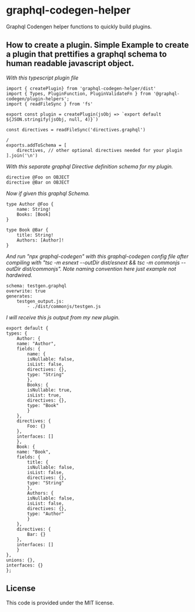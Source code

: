 # graphql-codegen-helper
Graphql Codengen helper functions to quickly build plugins.

## How to create a plugin. Simple Example to create a plugin that prettifies a graphql schema to human readable javascript object.

*With this typescript plugin file*

    import { createPlugin} from 'graphql-codegen-helper/dist'
    import { Types, PluginFunction, PluginValidateFn } from '@graphql-codegen/plugin-helpers';
    import { readFileSync } from 'fs'

    export const plugin = createPlugin(jsObj => `export default ${JSON.stringify(jsObj, null, 4)}`)

    const directives = readFileSync('directives.graphql')

    /
    exports.addToSchema = [
        directives, // other optional directives needed for your plugin
    ].join('\n')

*With this separate graphql Directive definition schema for my plugin.*

    directive @Foo on OBJECT
    directive @Bar on OBJECT


*Now if given this graphql Schema.*

    type Author @Foo {
        name: String!
        Books: [Book]
    }

    type Book @Bar {
        title: String!
        Authors: [Author]!
    }

*And run "npx graphql-codegen" with this graphql-codegen config file after compiling with "tsc -m esnext --outDir dist/esnext && tsc -m commonjs --outDir dist/commonjs". Note naming convention here just example not hardwired.*

    schema: testgen.graphql
    overwrite: true
    generates:
        testgen_output.js:
            - ./dist/commonjs/testgen.js



*I will receive this js output from my new plugin.*

    export default {
    types: {
        Author: {
        name: "Author",
        fields: {
            name: {
            isNullable: false,
            isList: false,
            directives: {},
            type: "String"
            },
            Books: {
            isNullable: true,
            isList: true,
            directives: {},
            type: "Book"
            }
        },
        directives: {
            Foo: {}
        },
        interfaces: []
        },
        Book: {
        name: "Book",
        fields: {
            title: {
            isNullable: false,
            isList: false,
            directives: {},
            type: "String"
            },
            Authors: {
            isNullable: false,
            isList: false,
            directives: {},
            type: "Author"
            }
        },
        directives: {
            Bar: {}
        },
        interfaces: []
        }
    },
    unions: {},
    interfaces: {}
    };

## License

This code is provided under the MIT license.